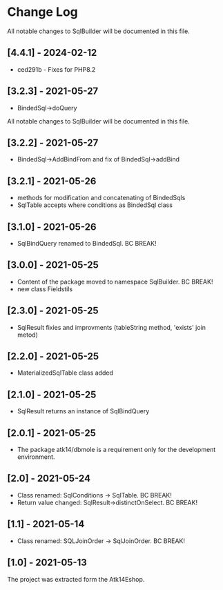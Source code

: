 Change Log
==========

All notable changes to SqlBuilder will be documented in this file.

## [4.4.1] - 2024-02-12

* ced291b - Fixes for PHP8.2

## [3.2.3] - 2021-05-27
- BindedSql->doQuery

All notable changes to SqlBuilder will be documented in this file.
## [3.2.2] - 2021-05-27
- BindedSql->AddBindFrom and fix of BindedSql->addBind

## [3.2.1] - 2021-05-26
- methods for modification and concatenating of BindedSqls
- SqlTable accepts where conditions as BindedSql class

## [3.1.0] - 2021-05-26
- SqlBindQuery renamed to BindedSql. BC BREAK!

## [3.0.0] - 2021-05-25

- Content of the package moved to namespace SqlBuilder. BC BREAK!
- new class Fieldstils

## [2.3.0] - 2021-05-25

- SqlResult fixies and improvments (tableString method, 'exists' join metod)

## [2.2.0] - 2021-05-25

- MaterializedSqlTable class added

## [2.1.0] - 2021-05-25

- SqlResult returns an instance of SqlBindQuery

## [2.0.1] - 2021-05-25

- The package atk14/dbmole is a requirement only for the development environment.

## [2.0] - 2021-05-24

- Class renamed: SqlConditions -> SqlTable. BC BREAK!
- Return value changed: SqlResult->distinctOnSelect. BC BREAK!

## [1.1] - 2021-05-14

- Class renamed: SQLJoinOrder -> SqlJoinOrder. BC BREAK!

## [1.0] - 2021-05-13

The project was extracted form the Atk14Eshop.
